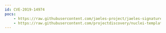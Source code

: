 ```yaml
---
id: CVE-2019-14974
pocs:
    - https://raw.githubusercontent.com/jaeles-project/jaeles-signatures/master/cves/sugarcrm-xss-cve-2019-14974.yaml
    - https://raw.githubusercontent.com/projectdiscovery/nuclei-templates/master/cves/CVE-2019-14974.yaml
---
```

